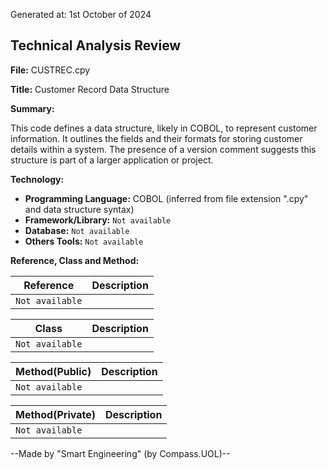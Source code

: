 Generated at: 1st October of 2024

## Technical Analysis Review

**File:**  CUSTREC.cpy

**Title:**  Customer Record Data Structure

**Summary:** 

This code defines a data structure, likely in COBOL, to represent customer information. It outlines the fields and their formats for storing customer details within a system.  The presence of a version comment suggests this structure is part of a larger application or project.

**Technology:**

* **Programming Language:** COBOL (inferred from file extension ".cpy" and data structure syntax)
* **Framework/Library:**  `Not available`
* **Database:** `Not available`
* **Others Tools:** `Not available`

**Reference, Class and Method:**

| Reference | Description |
|---|---|
| `Not available` |  |

| Class | Description |
|---|---|
| `Not available` |  |

| Method(Public) | Description |
|---|---|
| `Not available` |  |

| Method(Private) | Description |
|---|---|
| `Not available` |  |

--Made by "Smart Engineering" (by Compass.UOL)--